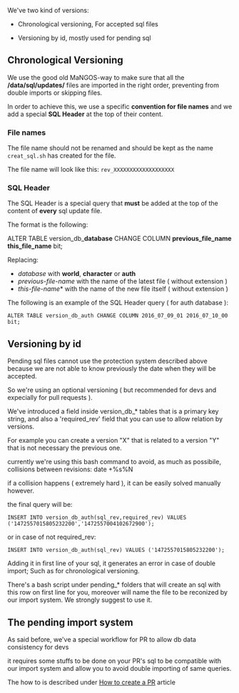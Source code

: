 We've two kind of versions:

- Chronological versioning, For accepted sql files

- Versioning by id, mostly used for pending sql

## Chronological Versioning

We use the good old MaNGOS-way to make sure that all the **/data/sql/updates/** files are imported in the right order, preventing from double imports or skipping files.

In order to achieve this, we use a specific **convention for file names** and we add a special **SQL Header** at the top of their content.

### File names

The file name should not be renamed and should be kept as the name `creat_sql.sh` has created for the file.

The file name will look like this:
`rev_XXXXXXXXXXXXXXXXXXX`

### SQL Header

The SQL Header is a special query that **must** be added at the top of the content of **every** sql update file.

The format is the following:

ALTER TABLE version_db_**database** CHANGE COLUMN  **previous_file_name**  **this_file_name**  bit;

Replacing:
- *database* with **world**, **character** or **auth**
- *previous-file-name* with the name of the latest file ( without extension )
- *this-file-name** with the name of the new file itself ( without extension )

The following is an example of the SQL Header query ( for auth database ):

`ALTER TABLE version_db_auth CHANGE COLUMN 2016_07_09_01 2016_07_10_00 bit;`

## Versioning by id

Pending sql files cannot use the protection system described above because we are not able to know previously the date when they will be accepted. 

So we're using an optional versioning ( but recommended for devs and expecially for pull requests ).

We've  introduced a field inside version_db_* tables that is a primary key string, and also a 'required_rev' field that you can use to allow relation by versions. 

For example you can create a version "X" that is related to a version "Y" that is not necessary the previous one.

currently we're using this bash command to avoid, as much as possibile, collisions between revisions: date +%s%N

if a collision happens ( extremely hard ), it can be easily solved manually however.

the final query will be:

`INSERT INTO version_db_auth(sql_rev,required_rev) VALUES ('1472557015805232200','1472557004102672900');`

or in case of not required_rev:

`INSERT INTO version_db_auth(sql_rev) VALUES ('1472557015805232200');`

Adding it in first line of your sql, it generates an error in case of double import; Such as for chronological versioning.

There's a bash script under pending_* folders that will create an sql with this row on first line for you, moreover will name the file to be reconized by our import system. We strongly suggest to use it.

## The pending import system

As said before, we've a special workflow for PR to allow db data consistency for devs

it requires some stuffs to be done on your PR's sql to be compatible with our import system and allow you to avoid double importing of same queries.

The how to is described under [How to create a PR](How-to-create-a-PR) article